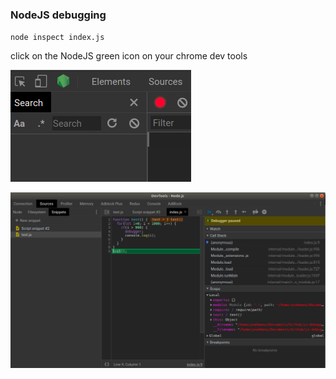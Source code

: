 ### NodeJS debugging 

`node inspect index.js`

click on the NodeJS green icon on your chrome dev tools

![](node.png)

![](node-debugger.png)
